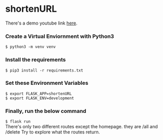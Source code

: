 # shortenURL
There's a demo youtube link <a href="https://www.youtube.com/watch?v=Mv7iC2ppCnU">here</a>.

### Create a Virtual Enviornment with Python3
<div><code>$ python3 -m venv venv</code></div>

### Install the requirements
<div><code>$ pip3 install -r requirements.txt</code></div>

### Set these Environment Variables
<div><code>$ export FLASK_APP=shortenURL</code></div>
<div><code>$ export FLASK_ENV=development</code></div>

### Finally, run the below command
<div><code>$ flask run</code><div>


<div>There's only two different routes except the homepage. they are /all and /delete
Try to explore what the routes return.</div>
